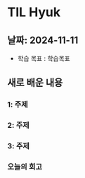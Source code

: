 # TIL Hyuk

## 날짜: 2024-11-11

- 학습 목표 : 학습목표


## 새로 배운 내용
### 1: 주제

### 2: 주제

### 3: 주제

### 오늘의 회고
